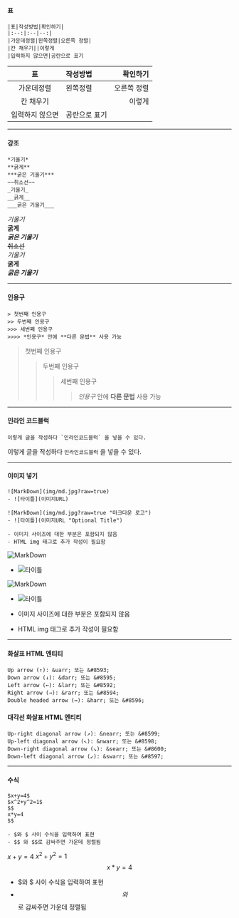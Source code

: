 #### 표
```
|표|작성방법|확인하기|
|:--:|:--|--:|
|가운데정렬|왼쪽정렬|오른쪽 정렬|
|칸 채우기||이렇게
|입력하지 않으면|공란으로 표기
```
|표|작성방법|확인하기|
|:--:|:--|--:|
|가운데정렬|왼쪽정렬|오른쪽 정렬|
|칸 채우기||이렇게
|입력하지 않으면|공란으로 표기

---

#### 강조
```
*기울기*
**굵게**
***굵은 기울기***
~~취소선~~
_기울기_
__굵게__
___굵은 기울기___
```
*기울기*  
**굵게**  
***굵은 기울기***  
~~취소선~~  
_기울기_  
__굵게__  
___굵은 기울기___  

---

#### 인용구
```
> 첫번째 인용구
>> 두번째 인용구
>>> 세번째 인용구
>>>> *인용구* 안에 **다른 문법** 사용 가능
```
> 첫번째 인용구
>> 두번째 인용구
>>> 세번째 인용구
>>>> *인용구* 안에 **다른 문법** 사용 가능

---

#### 인라인 코드블럭
```
이렇게 글을 작성하다 `인라인코드블럭` 을 넣을 수 있다.
```
이렇게 글을 작성하다 `인라인코드블럭` 을 넣을 수 있다.

---

#### 이미지 넣기
```
![MarkDown](img/md.jpg?raw=true)
- ![타이틀](이미지URL)

![MarkDown](img/md.jpg?raw=true "마크다운 로고")
- ![타이틀](이미지URL "Optional Title")

- 이미지 사이즈에 대한 부분은 포함되지 않음
- HTML img 태그로 추가 작성이 필요함
```
![MarkDown](img/md.jpg?raw=true)
- ![타이틀](이미지URL)

![MarkDown](img/md.jpg?raw=true "마크다운 로고")
- ![타이틀](이미지URL "Optional Title")

- 이미지 사이즈에 대한 부분은 포함되지 않음
- HTML img 태그로 추가 작성이 필요함

---

#### 화살표 HTML 엔티티
```
Up arrow (↑): &uarr; 또는 &#8593;
Down arrow (↓): &darr; 또는 &#8595;
Left arrow (←): &larr; 또는 &#8592;
Right arrow (→): &rarr; 또는 &#8594;
Double headed arrow (↔): &harr; 또는 &#8596;
```
#### 대각선 화살표 HTML 엔티티
```
Up-right diagonal arrow (↗): &nearr; 또는 &#8599;
Up-left diagonal arrow (↖): &nwarr; 또는 &#8598;
Down-right diagonal arrow (↘): &searr; 또는 &#8600;
Down-left diagonal arrow (↙): &swarr; 또는 &#8597;
```

---

#### 수식
```
$x+y=4$
$x^2+y^2=1$
$$
x*y=4
$$

- $와 $ 사이 수식을 입력하여 표현
- $$ 와 $$로 감싸주면 가운데 정렬됨
```
$x+y=4$
$x^2+y^2=1$
$$
x*y=4
$$

- $와 $ 사이 수식을 입력하여 표현
- $$ 와 $$로 감싸주면 가운데 정렬됨
